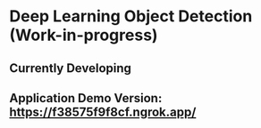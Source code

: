 # Deep Learning Object Detection (Work-in-progress)
 
## Currently Developing
## Application Demo Version: https://f38575f9f8cf.ngrok.app/
